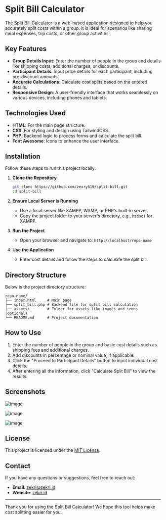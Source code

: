 # Split Bill Calculator

The Split Bill Calculator is a web-based application designed to help you accurately split costs within a group. It is ideal for scenarios like sharing meal expenses, trip costs, or other group activities.

## Key Features
- **Group Details Input**: Enter the number of people in the group and details like shipping costs, additional charges, or discounts.
- **Participant Details**: Input price details for each participant, including pre-discount amounts.
- **Accurate Calculations**: Calculate cost splits based on the entered details.
- **Responsive Design**: A user-friendly interface that works seamlessly on various devices, including phones and tablets.

## Technologies Used
- **HTML**: For the main page structure.
- **CSS**: For styling and design using TailwindCSS.
- **PHP**: Backend logic to process forms and calculate the split bill.
- **Font Awesome**: Icons to enhance the user interface.

## Installation
Follow these steps to run this project locally:

1. **Clone the Repository**
   ```bash
   git clone https://github.com/zexry619/split-bill.git
   cd split-bill
   ```

2. **Ensure Local Server is Running**
   - Use a local server like XAMPP, WAMP, or PHP's built-in server.
   - Copy the project folder to your server's directory, e.g., `htdocs` for XAMPP.

3. **Run the Project**
   - Open your browser and navigate to: `http://localhost/repo-name`

4. **Use the Application**
   - Enter cost details and follow the steps to calculate the split bill.

## Directory Structure
Below is the project directory structure:
```
repo-name/
├── index.html     # Main page
├── split_bill.php # Backend file for split bill calculation
├── assets/        # Folder for assets like images and icons (optional)
└── README.md      # Project documentation
```

## How to Use
1. Enter the number of people in the group and basic cost details such as shipping fees and additional charges.
2. Add discounts in percentage or nominal value, if applicable.
3. Click the "Proceed to Participant Details" button to input individual cost details.
4. After entering all the information, click "Calculate Split Bill" to view the results.

## Screenshots

![image](https://github.com/user-attachments/assets/d009214b-15b1-4927-aa63-37b9386f6e6e)

![image](https://github.com/user-attachments/assets/d746ec7c-bbf7-4084-859f-af723c3ef25e)

![image](https://github.com/user-attachments/assets/1658c85d-0864-47ac-8b07-624464e0bac1)



## License
This project is licensed under the [MIT License](LICENSE).

## Contact
If you have any questions or suggestions, feel free to reach out:
- **Email**: zekri@zekri.id
- **Website**: [zekri.id](https://zekri.id)

---

Thank you for using the Split Bill Calculator! We hope this tool helps make cost splitting easier for you.

